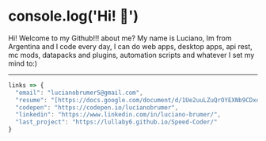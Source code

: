 # console.log('Hi! :wave:')

Hi! Welcome to my Github!!! 
about me? My name is Luciano, Im from Argentina and I code every day, I can do web apps, desktop apps, api rest, mc mods, datapacks and plugins, automation scripts and whatever I set my mind to:)

---
```js
links => {
  "email": "lucianobrumer5@gmail.com",
  "resume": "[https://docs.google.com/document/d/1Ue2uuLZuQrOYEXNb9CDxorl-ixUQaiu_7TtzleW1HVE](https://goo.su/ba1jU6)".
  "codepen": "https://codepen.io/lucianobrumer",
  "linkedin": "https://www.linkedin.com/in/luciano-brumer/",
  "last_project": "https://lullaby6.github.io/Speed-Coder/"
} 
```
